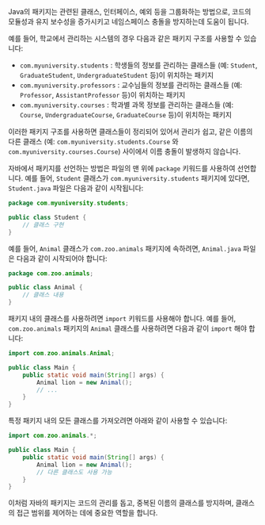 Java의 패키지는 관련된 클래스, 인터페이스, 예외 등을 그룹화하는 방법으로, 코드의 모듈성과 유지 보수성을 증가시키고 네임스페이스 충돌을 방지하는데 도움이 됩니다.

예를 들어, 학교에서 관리하는 시스템의 경우 다음과 같은 패키지 구조를 사용할 수 있습니다:

- `com.myuniversity.students` : 학생들의 정보를 관리하는 클래스들 (예: `Student`, `GraduateStudent`, `UndergraduateStudent` 등)이 위치하는 패키지
- `com.myuniversity.professors` : 교수님들의 정보를 관리하는 클래스들 (예: `Professor`, `AssistantProfessor` 등)이 위치하는 패키지
- `com.myuniversity.courses` : 학과별 과목 정보를 관리하는 클래스들 (예: `Course`, `UndergraduateCourse`, `GraduateCourse` 등)이 위치하는 패키지

이러한 패키지 구조를 사용하면 클래스들이 정리되어 있어서 관리가 쉽고, 같은 이름의 다른 클래스 (예: `com.myuniversity.students.Course` 와 `com.myuniversity.courses.Course`) 사이에서 이름 충돌이 발생하지 않습니다.

자바에서 패키지를 선언하는 방법은 파일의 맨 위에 `package` 키워드를 사용하여 선언합니다. 예를 들어, `Student` 클래스가 `com.myuniversity.students` 패키지에 있다면, `Student.java` 파일은 다음과 같이 시작됩니다:

```java
package com.myuniversity.students;

public class Student {
    // 클래스 구현
}
```

예를 들어, `Animal` 클래스가 `com.zoo.animals` 패키지에 속하려면, `Animal.java` 파일은 다음과 같이 시작되어야 합니다:

```java
package com.zoo.animals;

public class Animal {
    // 클래스 내용
}
```

패키지 내의 클래스를 사용하려면 `import` 키워드를 사용해야 합니다. 예를 들어, `com.zoo.animals` 패키지의 `Animal` 클래스를 사용하려면 다음과 같이 `import` 해야 합니다:

```java
import com.zoo.animals.Animal;

public class Main {
    public static void main(String[] args) {
        Animal lion = new Animal();
        // ...
    }
}
```

특정 패키지 내의 모든 클래스를 가져오려면 아래와 같이 사용할 수 있습니다:

```java
import com.zoo.animals.*;

public class Main {
    public static void main(String[] args) {
        Animal lion = new Animal();
        // 다른 클래스도 사용 가능
    }
}
```

이처럼 자바의 패키지는 코드의 관리를 돕고, 중복된 이름의 클래스를 방지하며, 클래스의 접근 범위를 제어하는 데에 중요한 역할을 합니다.
